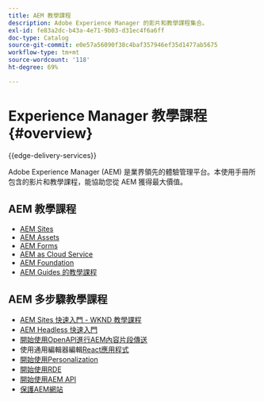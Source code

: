 ```yaml
---
title: AEM 教學課程
description: Adobe Experience Manager 的影片和教學課程集合。
exl-id: fe83a2dc-b43a-4e71-9b03-d31ec4f6a6ff
doc-type: Catalog
source-git-commit: e0e57a56090f38c4baf357946ef35d1477ab5675
workflow-type: tm+mt
source-wordcount: '118'
ht-degree: 69%

---
```


# Experience Manager 教學課程 {#overview}

{{edge-delivery-services}}

Adobe Experience Manager (AEM) 是業界領先的體驗管理平台。本使用手冊所包含的影片和教學課程，能協助您從 AEM 獲得最大價值。

## AEM 教學課程

+ [AEM Sites](https://experienceleague.adobe.com/docs/experience-manager-learn/sites/overview.html)
+ [AEM Assets](https://experienceleague.adobe.com/docs/experience-manager-learn/assets/overview.html)
+ [AEM Forms](https://experienceleague.adobe.com/docs/experience-manager-learn/forms/overview.html)
+ [AEM as Cloud Service](https://experienceleague.adobe.com/docs/experience-manager-learn/cloud-service/overview.html)
+ [AEM Foundation](https://experienceleague.adobe.com/docs/experience-manager-learn/foundation/overview.html)
+ [AEM Guides 的教學課程](https://experienceleague.adobe.com/docs/experience-manager-guides-learn/tutorials/overview.html)

## AEM 多步驟教學課程

+ [AEM Sites 快速入門 - WKND 教學課程](https://experienceleague.adobe.com/docs/experience-manager-learn/getting-started-wknd-tutorial-develop/overview.html)
+ [AEM Headless 快速入門](https://experienceleague.adobe.com/docs/experience-manager-learn/getting-started-with-aem-headless/overview.html)
+ [開始使用OpenAPI進行AEM內容片段傳送](https://experienceleague.adobe.com/en/docs/experience-manager-learn/getting-started-with-aem-headless/open-api/basic/overview)
+ 使用通用編輯器編輯[React應用程式](https://experienceleague.adobe.com/zh-hant/docs/experience-manager-learn/cloud-service/developing/universal-editor/react-app-editing/overview)
+ [開始使用Personalization](https://experienceleague.adobe.com/en/docs/experience-manager-learn/cloud-service/personalization/overview)
+ [開始使用RDE](https://experienceleague.adobe.com/en/docs/experience-manager-learn/cloud-service/developing/rde/overview)
+ [開始使用AEM API](https://experienceleague.adobe.com/en/docs/experience-manager-learn/cloud-service/aem-apis/overview)
+ [保護AEM網站](https://experienceleague.adobe.com/zh-hant/docs/experience-manager-learn/cloud-service/security/traffic-filter-and-waf-rules/overview)
